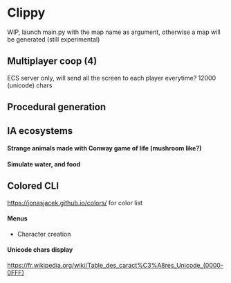 # Clippy
WIP, launch main.py with the map name as argument, otherwise a map will be generated (still experimental)


## Multiplayer coop (4)  
ECS server only, will send all the screen to each player everytime?
12000 (unicode) chars

## Procedural generation  


## IA ecosystems

#### Strange animals made with Conway game of life (mushroom like?)  

#### Simulate water, and food  


## Colored CLI
https://jonasjacek.github.io/colors/ for color list  

#### Menus  
- Character creation  

#### Unicode chars display  
https://fr.wikipedia.org/wiki/Table_des_caract%C3%A8res_Unicode_(0000-0FFF)  

